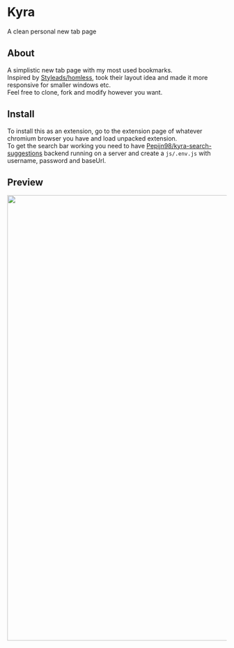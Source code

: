 # Kyra
A clean personal new tab page

## About
A simplistic new tab page with my most used bookmarks. \
Inspired by [Styleads/homless](https://github.com/Styleads/homless), took their layout idea and made it more responsive for smaller windows etc. \
Feel free to clone, fork and modify however you want.

## Install
To install this as an extension, go to the extension page of whatever chromium browser you have and load unpacked extension. \
To get the search bar working you need to have [Pepijn98/kyra-search-suggestions](https://github.com/Pepijn98/kyra-search-suggestions) backend running on a server and create a `js/.env.js` with username, password and baseUrl.

## Preview
<img width="1024px" src="https://b.catgirlsare.sexy/WXQnCa50Vcj1.jpg">